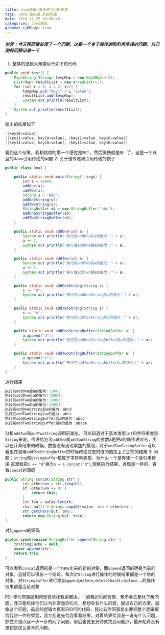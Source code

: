 ```yaml
---
title: Java基础-值传递与引用传递
tags: Java,值传递,引用传递
date: 2018-12-25 10:50:40
categories: Java基础
grammar_cjkRuby: true
---
```


##### 前言：今天帮同事处理了一个问题，这是一个关于值传递和引用传递的问题，自己刚好回顾记录一下

1. 整体的逻辑大概类似于如下的代码
``` java
public void test() {
	Map<String,String> tempMap = new HashMap<>(8);
	List<Map> resultList = new ArrayList<>();
	for (int i = 0; i < 2; i++) {
		tempMap.put("key1" + i,"value");
		resultList.add(tempMap);
		System.out.println(resultList);
	}
	System.out.println(resultList);
}
```
输出的结果如下

``` java
[{key10=value}]
[{key11=value, key10=value}, {key11=value, key10=value}]
[{key11=value, key10=value}, {key11=value, key10=value}]
```
看到这个结果，我相信你的第一个感觉是`嗯？`，然后很快就是`嗯！`了，这是一个典型的Java引用传递的问题
2. 关于值传递和引用传递的例子

``` java
public class Deal {

    public static void main(String[] args) {
        int a = 10000;
        addOne(a);
        addTwo(a);
        String s = "abc";
        addOneString(s);
        addTwoString(s);
        StringBuffer sb = new StringBuffer("abc");
        addOneStringBuffer(sb);
        addTwoStringBuffer(sb);
    }

    public static void addOne(int a) {
        System.out.println("执行前addOne后a的值为：" + a);
        a += 1;
        System.out.println("执行后addOne后a的值为：" + a);
    }

    public static void addTwo(int a) {
        System.out.println("执行前addTwo后a的值为：" + a);
        a += 1;
        System.out.println("执行后addTwo后a的值为：" + a);
    }

    public static void addOneString(String s) {
        s += "d";
        System.out.println("执行完addOneString后a的值为：" + s);
    }

    public static void addTwoString(String s) {
        s += "e";
        System.out.println("执行完addTwoString后a的值为：" + s);
    }

    public static void addOneStringBuffer(StringBuffer a) {
        a.append("d");
        System.out.println("执行完addOneStringBuffer后a的值为：" + a);
    }

    public static void addTwoStringBuffer(StringBuffer a) {
        a.append("e");
        System.out.println("执行完addTwoStringBuffer后a的值为：" + a);
    }
}
```
运行结果

``` java
执行前addOne后a的值为：10000
执行后addOne后a的值为：10001
执行前addTwo后a的值为：10000
执行后addTwo后a的值为：10001
执行完addOneString后a的值为：abcd
执行完addTwoString后a的值为：abce
执行完addOneStringBuffer后a的值为：abcd
执行完addTwoStringBuffer后a的值为：abcde
```
分析`addTwo`和`addTwoString`调用前输出，可以知道对于基本类型`int`和字符串类型`String`来说，传递给方法`addTwo`或`addTwoString`的参数a是把a的值传递过去，所以在计算结果的时候，数据没有出现累加的情况，对于`addTwoStringBuffer`可以看出在调用`addTwoStringBuffer`的时候传递过去的值的值加上了之前的结果
3. 问题：`String`和`StringBuffer`都属于字符串类型，为什么一个是传递一个是引用传递
这里我把`s += "d"`换为`s = s.concat("d")`,观察执行结果，发现是一样的，查看`concat`的源码

``` java
public String concat(String str) {
        int otherLen = str.length();
        if (otherLen == 0) {
            return this;
        }
        int len = value.length;
        char buf[] = Arrays.copyOf(value, len + otherLen);
        str.getChars(buf, len);
        return new String(buf, true);
}
```
对比`append`的源码
``` java
public synchronized StringBuffer append(String str) {
	toStringCache = null;
	super.append(str);
	return this;
}
```
可以看到`concat`返回的是一个new出来的新的对象，而`append`返回的确是当前的对象，这就可以得出一个结论，每次对`String`进行操作的时候结果都是一个新的对象，对`StringBuffer`进行类似`append`,`delete`,`deleteCharAt`,`replace`....的操作结果都是当前对象

PS: 平时同事碰到问题喜欢找我来解决，一般我的时间有限，我不会去整体了解问题，我只是抓住他们认为非常诡异的点，想想会有什么问题，提出自己的方案。就像这个问题，前后的逻辑大概有500行的代码，我过去后同事拿出要把整个逻辑都给我讲一件的架势，我立刻说先给我看看结果，对着结果给我说一说有什么问题，抓住关键点我一步一步的问了问题，前后也就五分钟就找到问题点，最开始真没有想到是这么基本的问题。



